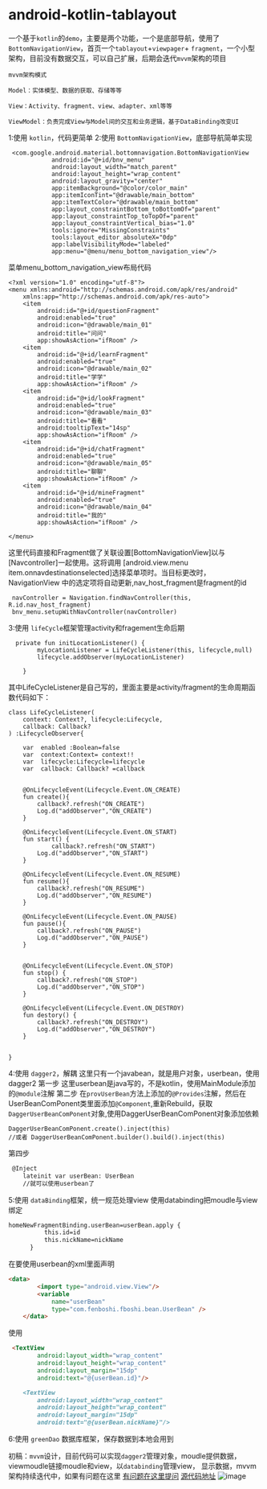 # android-kotlin-tablayout
一个基于`kotlin`的`demo`，主要是两个功能，一个是底部导航，使用了`BottomNavigationView`，首页一个`tablayout`+`viewpager`+
`fragment`，一个小型架构，目前没有数据交互，可以自己扩展，后期会迭代`mvvm`架构的项目

`mvvm架构模式`


    Model：实体模型、数据的获取、存储等等

    View：Activity、fragment、view、adapter、xml等等

    ViewModel：负责完成View与Model间的交互和业务逻辑，基于DataBinding改变UI

1:使用 `kotlin`，代码更简单
2:使用 `BottomNavigationView`，底部导航简单实现
```
 <com.google.android.material.bottomnavigation.BottomNavigationView
            android:id="@+id/bnv_menu"
            android:layout_width="match_parent"
            android:layout_height="wrap_content"
            android:layout_gravity="center"
            app:itemBackground="@color/color_main"
            app:itemIconTint="@drawable/main_bottom"
            app:itemTextColor="@drawable/main_bottom"
            app:layout_constraintBottom_toBottomOf="parent"
            app:layout_constraintTop_toTopOf="parent"
            app:layout_constraintVertical_bias="1.0"
            tools:ignore="MissingConstraints"
            tools:layout_editor_absoluteX="0dp"
            app:labelVisibilityMode="labeled"
            app:menu="@menu/menu_bottom_navigation_view"/>
```
菜单menu_bottom_navigation_view布局代码
```
<?xml version="1.0" encoding="utf-8"?>
<menu xmlns:android="http://schemas.android.com/apk/res/android"
    xmlns:app="http://schemas.android.com/apk/res-auto">
    <item
        android:id="@+id/questionFragment"
        android:enabled="true"
        android:icon="@drawable/main_01"
        android:title="问问"
        app:showAsAction="ifRoom" />
    <item
        android:id="@+id/learnFragment"
        android:enabled="true"
        android:icon="@drawable/main_02"
        android:title="学学"
        app:showAsAction="ifRoom" />
    <item
        android:id="@+id/lookFragment"
        android:enabled="true"
        android:icon="@drawable/main_03"
        android:title="看看"
        android:tooltipText="14sp"
        app:showAsAction="ifRoom" />
    <item
        android:id="@+id/chatFragment"
        android:enabled="true"
        android:icon="@drawable/main_05"
        android:title="聊聊"
        app:showAsAction="ifRoom" />
    <item
        android:id="@+id/mineFragment"
        android:enabled="true"
        android:icon="@drawable/main_04"
        android:title="我的"
        app:showAsAction="ifRoom" />

</menu>
```
这里代码直接和Fragment做了关联设置[BottomNavigationView]以与[Navcontroller]一起使用。这将调用
[android.view.menu item.onnavdestinationselected]选择菜单项时。当目标更改时，NavigationView
中的选定项将自动更新,nav_host_fragment是fragment的id
```
 navController = Navigation.findNavController(this, R.id.nav_host_fragment)
 bnv_menu.setupWithNavController(navController)
```
3:使用 `lifeCycle`框架管理activity和fragement生命后期
```
  private fun initLocationListener() {
        myLocationListener = LifeCycleListener(this, lifecycle,null)
        lifecycle.addObserver(myLocationListener)

    }
```
其中LifeCycleListener是自己写的，里面主要是activity/fragment的生命周期函数代码如下：
```
class LifeCycleListener(
    context: Context?, lifecycle:Lifecycle,
    callback: Callback?
) :LifecycleObserver{

    var  enabled :Boolean=false
    var  context:Context= context!!
    var  lifecycle:Lifecycle=lifecycle
    var  callback: Callback? =callback


    @OnLifecycleEvent(Lifecycle.Event.ON_CREATE)
    fun create(){
        callback?.refresh("ON_CREATE")
        Log.d("addObserver","ON_CREATE")
    }

    @OnLifecycleEvent(Lifecycle.Event.ON_START)
    fun start() {
            callback?.refresh("ON_START")
        Log.d("addObserver","ON_START")
    }

    @OnLifecycleEvent(Lifecycle.Event.ON_RESUME)
    fun resume(){
        callback?.refresh("ON_RESUME")
        Log.d("addObserver","ON_RESUME")
    }

    @OnLifecycleEvent(Lifecycle.Event.ON_PAUSE)
    fun pause(){
        callback?.refresh("ON_PAUSE")
        Log.d("addObserver","ON_PAUSE")
    }


    @OnLifecycleEvent(Lifecycle.Event.ON_STOP)
    fun stop() {
        callback?.refresh("ON_STOP")
        Log.d("addObserver","ON_STOP")
    }

    @OnLifecycleEvent(Lifecycle.Event.ON_DESTROY)
    fun destory() {
        callback?.refresh("ON_DESTROY")
        Log.d("addObserver","ON_DESTROY")
    }


}
```

4:使用 `dagger2`，解耦
这里只有一个javabean，就是用户对象，userbean，使用dagger2
第一步 这里userbean是java写的，不是kotlin，使用MainModule添加的`@module`注解
第二步 在`provUserBean`方法上添加的`@Provides`注解，然后在UserBeanComPonent类里面添加`@Component`,重新Rebuild，获取
`DaggerUserBeanComPonent`对象,使用DaggerUserBeanComPonent对象添加依赖
```
DaggerUserBeanComPonent.create().inject(this)
//或者 DaggerUserBeanComPonent.builder().build().inject(this)
```
第四步 
```markdown
 @Inject
    lateinit var userBean: UserBean
    //就可以使用userbean了
```
5:使用 `dataBinding`框架，统一规范处理view
  使用databinding把moudle与view绑定
  ```markdown
 homeNewFragmentBinding.userBean=userBean.apply {
            this.id=id
            this.nickName=nickName
        }
```
在要使用userbean的xml里面声明
```markdown
<data>
        <import type="android.view.View"/>
        <variable
            name="userBean"
            type="com.fenboshi.fboshi.bean.UserBean" />
    </data>
```
使用
```markdown
 <TextView
        android:layout_width="wrap_content"
        android:layout_height="wrap_content"
        android:layout_margin="15dp"
        android:text="@{userBean.id}"/>

    <TextView
        android:layout_width="wrap_content"
        android:layout_height="wrap_content"
        android:layout_margin="15dp"
        android:text="@{userBean.nickName}"/>
```
6:使用 `greenDao` 数据库框架，保存数据到本地会用到

初稿：`mvvm`设计，目前代码可以实现`dagger2`管理对象，moudle提供数据，viewmoudle链接moudle和view，以`databinding`管理view，
显示数据，mvvm架构持续迭代中，如果有问题在这里
[有问题在这里提问](https://github.com/gethub-json/android-kotlin-tablayout)
[源代码地址](https://github.com/gethub-json/android-kotlin-tablayout)
![image](https://github.com/gethub-json/android-kotlin-tablayout/blob/master/app/demo.jpg)